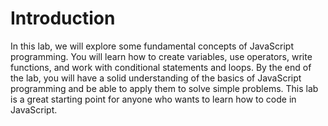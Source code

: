 # Introduction

In this lab, we will explore some fundamental concepts of JavaScript programming. You will learn how to create variables, use operators, write functions, and work with conditional statements and loops. By the end of the lab, you will have a solid understanding of the basics of JavaScript programming and be able to apply them to solve simple problems. This lab is a great starting point for anyone who wants to learn how to code in JavaScript.
